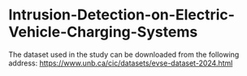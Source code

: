 # Intrusion-Detection-on-Electric-Vehicle-Charging-Systems
The dataset used in the study can be downloaded from the following address:
https://www.unb.ca/cic/datasets/evse-dataset-2024.html
